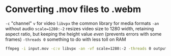 # Converting .mov files to .webm

`-c` "channel" `v` for video
`libvpx` the common library for media formats
`-an` without audio
`scale=1280:-2` resizes video size to 1280 width, retaining aspect ratio, but keeping the height value _even_ (prevents errors with some frames)
`-threads 0` something to do with less toll on RAM

```bash
ffmpeg -i input.mov -c:v libvpx -an -vf scale=1280:-2 -threads 0 output.webm
```
